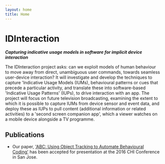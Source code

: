 ```yaml
---
layout: home
title: Home
---
```


# IDInteraction

***Capturing indicative usage models in software for implicit device interaction***

The IDInteraction project asks: can we exploit models of human behaviour to move away from direct, unambiguous user commands, towards seamless user-device interaction? It will investigate and develop the techniques to capture 'Indicative Usage Models (IUMs), behavioural patterns or cues that precede a particular activity, and translate these into software-based 'Indicative Usage Patterns' (IUPs), to drive interaction with an app. The project will focus on future television broadcasting, examining the extent to which it is possible to capture IUMs from device sensor and event data, and deploy these as IUPs to pull content (additional information or related activities) to a 'second screen companion app', which a viewer watches on a mobile device alongside a TV programme.

## Publications

* Our paper, ['ABC: Using Object Tracking to Automate Behavioural Coding'](https://www.escholar.manchester.ac.uk/api/datastream?publicationPid=uk-ac-man-scw:297728&datastreamId=FULL-TEXT.PDF) has been accepted for presentation at the 2016 CHI Conference in San Jose.
